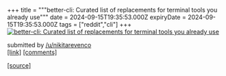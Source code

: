 +++
title = """better-cli: Curated list of replacements for terminal tools you already use"""
date = 2024-09-15T19:35:53.000Z
expiryDate = 2024-09-15T19:35:53.000Z
tags = ["reddit","cli"]
+++
[![better-cli: Curated list of replacements for terminal tools you already use](https://external-preview.redd.it/xtTm9xhilm-hGAbDSBr4wleg1EbU_voW0PebmXUG8Lo.jpg?width=640&crop=smart&auto=webp&s=c1a208eae71115504f5284546c3fbf9cc7d742fd "better-cli: Curated list of replacements for terminal tools you already use")](https://www.reddit.com/r/commandline/comments/1fhl3nw/bettercli_curated_list_of_replacements_for/)

submitted by [/u/nikitarevenco](https://www.reddit.com/user/nikitarevenco)  
[\[link\]](https://github.com/nikitarevenco/better-cli/tree/main) [\[comments\]](https://www.reddit.com/r/commandline/comments/1fhl3nw/bettercli_curated_list_of_replacements_for/)

[[source]](https://www.reddit.com/r/commandline/comments/1fhl3nw/bettercli_curated_list_of_replacements_for/)
